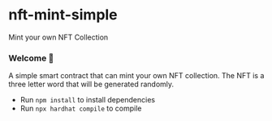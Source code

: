 # nft-mint-simple
Mint your own NFT Collection

### **Welcome 👋**
A simple smart contract that can mint your own NFT collection.
The NFT is a three letter word that will be generated randomly.

- Run `npm install` to install dependencies
- Run `npx hardhat compile` to compile